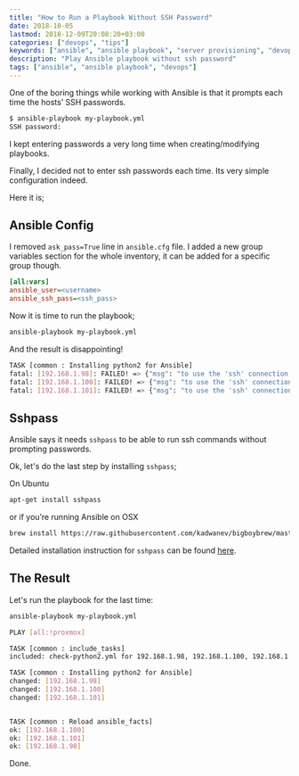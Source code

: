 ```yaml
---
title: "How to Run a Playbook Without SSH Password"
date: 2018-10-05
lastmod: 2018-12-09T20:08:20+03:00
categories: ["devops", "tips"]
keywords: ["ansible", "ansible playbook", "server provisioning", "devops", "ssh", "sshpass"]
description: "Play Ansible playbook without ssh password"
tags: ["ansible", "ansible playbook", "devops"]
---
```


One of the boring things while working with Ansible is that it prompts each time the hosts’ SSH passwords. 

```bash
$ ansible-playbook my-playbook.yml
SSH password:
```

I kept entering passwords a very long time when creating/modifying playbooks.

Finally, I decided not to enter ssh passwords each time. Its very simple configuration indeed.
<!--more-->
Here it is;

Ansible Config
---

I removed `ask_pass=True` line in `ansible.cfg` file.
I added a new group variables section for the whole inventory, it can be added for a specific group though.

```ini
[all:vars]
ansible_user=<username>
ansible_ssh_pass=<ssh_pass>
```

Now it is time to run the playbook;

```bash
ansible-playbook my-playbook.yml
```

And the result is disappointing!

```bash
TASK [common : Installing python2 for Ansible]
fatal: [192.168.1.98]: FAILED! => {"msg": "to use the 'ssh' connection type with passwords, you must install the sshpass program"}
fatal: [192.168.1.100]: FAILED! => {"msg": "to use the 'ssh' connection type with passwords, you must install the sshpass program"}
fatal: [192.168.1.101]: FAILED! => {"msg": "to use the 'ssh' connection type with passwords, you must install the sshpass program"}
```

Sshpass
---

Ansible says it needs `sshpass` to be able to run ssh commands without prompting passwords.

Ok, let's do the last step by installing `sshpass`;

On Ubuntu

```bash
apt-get install sshpass
```

or if you’re running Ansible on OSX

```bash
brew install https://raw.githubusercontent.com/kadwanev/bigboybrew/master/Library/Formula/sshpass.rb
```

Detailed installation instruction for `sshpass` can be found [here](https://gist.github.com/arunoda/7790979).

The Result
---

Let's run the playbook for the last time:

```sh
ansible-playbook my-playbook.yml
```

```bash
PLAY [all:!proxmox]

TASK [common : include_tasks]
included: check-python2.yml for 192.168.1.98, 192.168.1.100, 192.168.1.101

TASK [common : Installing python2 for Ansible]
changed: [192.168.1.98]
changed: [192.168.1.100]
changed: [192.168.1.101]


TASK [common : Reload ansible_facts]
ok: [192.168.1.100]
ok: [192.168.1.101]
ok: [192.168.1.98]
```

Done.
